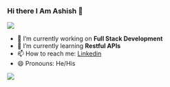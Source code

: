 ### Hi there I Am Ashish  👋
![](https://komarev.com/ghpvc/?username=Ashish-AI)

- 🔭 I’m currently working on **Full Stack Development**
- 🌱 I’m currently learning **Restful APIs**
- 📫 How to reach me: [Linkedin](https://www.linkedin.com/in/ashish-chaubey-934b1b190/)
- 😄 Pronouns: He/His


<img src="https://github-readme-stats.vercel.app/api?username=iampawan&&show_icons=true&title_color=ffffff&icon_color=bb2acf&text_color=daf7dc&bg_color=151515">


